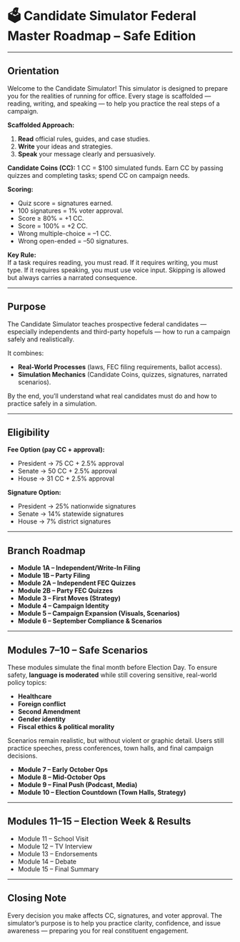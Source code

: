 # **🗳 Candidate Simulator Federal Master Roadmap – Safe Edition**

---

## **Orientation**

Welcome to the Candidate Simulator\! This simulator is designed to prepare you for the realities of running for office. Every stage is scaffolded — reading, writing, and speaking — to help you practice the real steps of a campaign.

**Scaffolded Approach:**

1. **Read** official rules, guides, and case studies.  
2. **Write** your ideas and strategies.  
3. **Speak** your message clearly and persuasively.

**Candidate Coins (CC):** 1 CC \= $100 simulated funds. Earn CC by passing quizzes and completing tasks; spend CC on campaign needs.

**Scoring:**

* Quiz score \= signatures earned.  
* 100 signatures \= 1% voter approval.  
* Score ≥ 80% \= \+1 CC.  
* Score \= 100% \= \+2 CC.  
* Wrong multiple-choice \= –1 CC.  
* Wrong open-ended \= –50 signatures.

**Key Rule:**  
 If a task requires reading, you must read. If it requires writing, you must type. If it requires speaking, you must use voice input. Skipping is allowed but always carries a narrated consequence.

---

## **Purpose**

The Candidate Simulator teaches prospective federal candidates — especially independents and third-party hopefuls — how to run a campaign safely and realistically.

It combines:

* **Real-World Processes** (laws, FEC filing requirements, ballot access).  
* **Simulation Mechanics** (Candidate Coins, quizzes, signatures, narrated scenarios).

By the end, you’ll understand what real candidates must do and how to practice safely in a simulation.

---

## **Eligibility**

**Fee Option (pay CC \+ approval):**

* President → 75 CC \+ 2.5% approval  
* Senate → 50 CC \+ 2.5% approval  
* House → 31 CC \+ 2.5% approval

**Signature Option:**

* President → 25% nationwide signatures  
* Senate → 14% statewide signatures  
* House → 7% district signatures

---

## **Branch Roadmap**

* **Module 1A – Independent/Write-In Filing**  
* **Module 1B – Party Filing**  
* **Module 2A – Independent FEC Quizzes**  
* **Module 2B – Party FEC Quizzes**  
* **Module 3 – First Moves (Strategy)**  
* **Module 4 – Campaign Identity**  
* **Module 5 – Campaign Expansion (Visuals, Scenarios)**  
* **Module 6 – September Compliance & Scenarios**

---

## **Modules 7–10 – Safe Scenarios**

These modules simulate the final month before Election Day. To ensure safety, **language is moderated** while still covering sensitive, real-world policy topics:

* **Healthcare**  
* **Foreign conflict**  
* **Second Amendment**  
* **Gender identity**  
* **Fiscal ethics & political morality**

Scenarios remain realistic, but without violent or graphic detail. Users still practice speeches, press conferences, town halls, and final campaign decisions.

* **Module 7 – Early October Ops**  
* **Module 8 – Mid-October Ops**  
* **Module 9 – Final Push (Podcast, Media)**  
* **Module 10 – Election Countdown (Town Halls, Strategy)**

---

## **Modules 11–15 – Election Week & Results**

* Module 11 – School Visit  
* Module 12 – TV Interview  
* Module 13 – Endorsements  
* Module 14 – Debate  
* Module 15 – Final Summary

---

## **Closing Note**

Every decision you make affects CC, signatures, and voter approval. The simulator’s purpose is to help you practice clarity, confidence, and issue awareness — preparing you for real constituent engagement.

